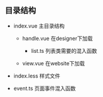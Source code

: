 
## 目录结构

* index.vue 主目录结构
  * handle.vue 在designer下加载
    * list.ts 列表类需要的混入函数

  * view.vue 在website下加载

* index.less 样式文件
* event.ts 页面事件混入函数